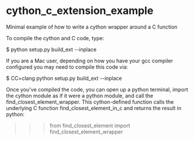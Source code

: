 # cython_c_extension_example
Minimal example of how to write a cython wrapper around a C function

To compile the cython and C code, type:

$ python setup.py build_ext --inplace

If you are a Mac user, depending on how you have your gcc compiler configured you may need to compile this code via:

$ CC=clang python setup.py build_ext --inplace

Once you've compiled the code, you can open up a python terminal, import the cython module as if it were a python module, and call the find_closest_element_wrapper. This cython-defined function calls the underlying C function find_closest_element_in_c and returns the result in python:

>>> from find_closest_element import find_closest_element_wrapper

    